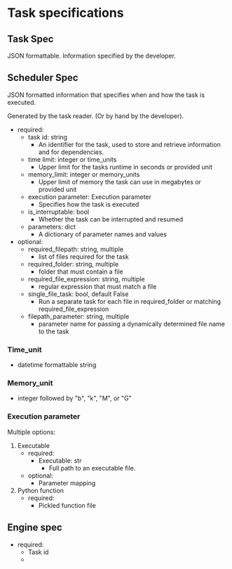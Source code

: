 # Task specifications

## Task Spec

JSON formattable. Information specified by the developer.


## Scheduler Spec

JSON formatted information that specifies when and how the task is executed.

Generated by the task reader. (Or by hand by the developer).

- required:
    - task id: string
        - An identifier for the task, used to store and retrieve information and for dependencies.
    - time limit: integer or time_units
        - Upper limit for the tasks runtime in seconds or provided unit
    - memory_limit: integer or memory_units
        - Upper limit of memory the task can use in megabytes or provided unit
    - execution parameter:  Execution parameter
        - Specifies how the task is executed
    - is_interruptable: bool
        - Whether the task can be interrupted and resumed
    - parameters: dict
        - A dictionary of parameter names and values
- optional:
    - required_filepath: string, multiple
        - list of files required for the task
    - required_folder: string, multiple
        - folder that must contain a file
    - required_file_expression: string, multiple
        - regular expression that must match a file
    - single_file_task: bool, default False
        - Run a separate task for each file in required_folder or matching required_file_expression
    - filepath_parameter: string, multiple
        - parameter name for passing a dynamically determined file name to the task


### Time_unit
 - datetime formattable string


### Memory_unit
 - integer followed by "b", "k", "M", or "G"


### Execution parameter
Multiple options:
1. Executable
    - required:
        - Executable: str
            - Full path to an executable file.
    - optional:
        - Parameter mapping 
2. Python function
    - required:
        - Pickled function file 


## Engine spec

- required:
    - Task id
    - 

